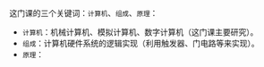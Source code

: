 

这门课的三个关键词：`计算机`、`组成`、`原理`：

- `计算机`：机械计算机、模拟计算机、数字计算机（这门课主要研究）。
- `组成`：计算机硬件系统的逻辑实现（利用触发器、门电路等来实现）。
- `原理`：